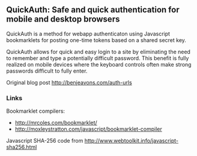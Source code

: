 ## QuickAuth: Safe and quick authentication for mobile and desktop browsers


QuickAuth is a method for webapp authenticaton using Javascript bookmarklets for posting one-time tokens based on a shared secret key.

QuickAuth allows for quick and easy login to a site by eliminating the need to remember and type a potentially difficult password. This benefit is fully realized on mobile devices where the keyboard controls often make strong passwords difficult to fully enter.

Original blog post http://benjeavons.com/auth-urls

### Links

Bookmarklet compilers:

 * http://mrcoles.com/bookmarklet/
 * http://moxleystratton.com/javascript/bookmarklet-compiler

Javascript SHA-256 code from http://www.webtoolkit.info/javascript-sha256.html

